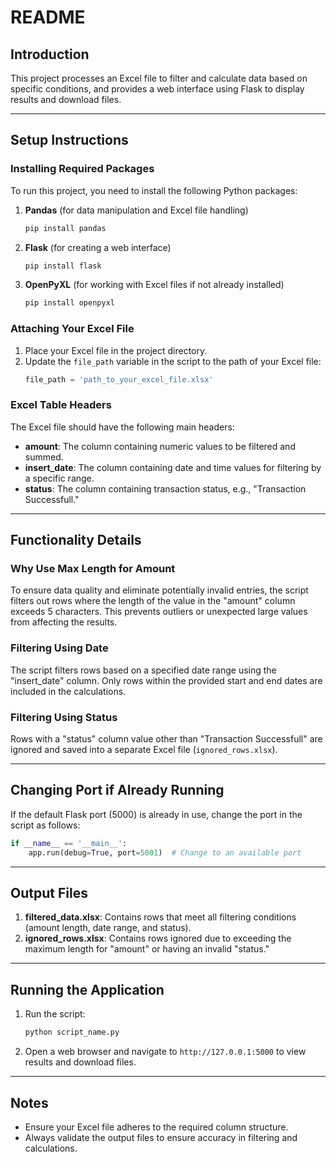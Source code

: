 # README

## Introduction
This project processes an Excel file to filter and calculate data based on specific conditions, and provides a web interface using Flask to display results and download files.

---

## Setup Instructions

### Installing Required Packages
To run this project, you need to install the following Python packages:

1. **Pandas** (for data manipulation and Excel file handling)
   ```bash
   pip install pandas
   ```

2. **Flask** (for creating a web interface)
   ```bash
   pip install flask
   ```

3. **OpenPyXL** (for working with Excel files if not already installed)
   ```bash
   pip install openpyxl
   ```

### Attaching Your Excel File
1. Place your Excel file in the project directory.
2. Update the `file_path` variable in the script to the path of your Excel file:
   ```python
   file_path = 'path_to_your_excel_file.xlsx'
   ```

### Excel Table Headers
The Excel file should have the following main headers:
- **amount**: The column containing numeric values to be filtered and summed.
- **insert_date**: The column containing date and time values for filtering by a specific range.
- **status**: The column containing transaction status, e.g., "Transaction Successfull."

---

## Functionality Details

### Why Use Max Length for Amount
To ensure data quality and eliminate potentially invalid entries, the script filters out rows where the length of the value in the "amount" column exceeds 5 characters. This prevents outliers or unexpected large values from affecting the results.

### Filtering Using Date
The script filters rows based on a specified date range using the "insert_date" column. Only rows within the provided start and end dates are included in the calculations.

### Filtering Using Status
Rows with a "status" column value other than "Transaction Successfull" are ignored and saved into a separate Excel file (`ignored_rows.xlsx`).

---

## Changing Port if Already Running
If the default Flask port (5000) is already in use, change the port in the script as follows:
```python
if __name__ == '__main__':
    app.run(debug=True, port=5001)  # Change to an available port
```

---

## Output Files
1. **filtered_data.xlsx**: Contains rows that meet all filtering conditions (amount length, date range, and status).
2. **ignored_rows.xlsx**: Contains rows ignored due to exceeding the maximum length for "amount" or having an invalid "status."

---

## Running the Application
1. Run the script:
   ```bash
   python script_name.py
   ```
2. Open a web browser and navigate to `http://127.0.0.1:5000` to view results and download files.

---

## Notes
- Ensure your Excel file adheres to the required column structure.
- Always validate the output files to ensure accuracy in filtering and calculations.

